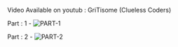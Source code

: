 Video Available on youtub : GriTisome (Clueless Coders)

Part : 1 -
![PART-1](https://github.com/Hackerart512/Gritisome-/assets/103258926/bf190c39-d30b-4d1e-9c4e-251e29cebd6b)

Part : 2 -
![PART-2](https://github.com/Hackerart512/Gritisome-/assets/103258926/1563498a-1092-4709-8268-8d65f3889aeb)
